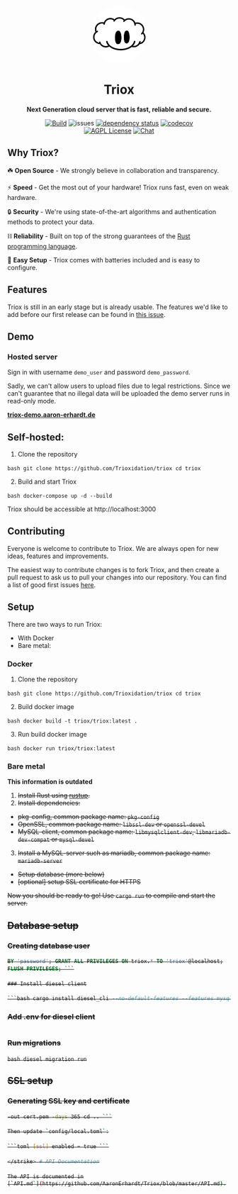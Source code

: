 <div align="center">
<img width="130px" style="border-radius: 100px" alt="Triox logo" src="./docs/assets/logo.svg" />
  <h1>Triox</h1>
  <p>
    <strong>
		Next Generation cloud server that is fast, reliable and secure.
	</strong>
  </p>

[![Build](https://github.com/Trioxidation/Triox/actions/workflows/rust.yml/badge.svg)](https://github.com/Trioxidation/Triox/actions/workflows/rust.yml)
![issues](https://img.shields.io/github/issues/Trioxidation/Triox?style=flat-square)
[![dependency status](https://deps.rs/repo/github/Trioxidation/Triox/status.svg)](https://deps.rs/repo/github/Trioxidation/Triox)
[![codecov](https://codecov.io/gh/Trioxidation/Triox/branch/master/graph/badge.svg?style=flat-square)](https://codecov.io/gh/Trioxidation/Triox)
<br />
[![AGPL License](https://img.shields.io/badge/license-AGPL-blue.svg?style=flat-square)](http://www.gnu.org/licenses/agpl-3.0)
[![Chat](https://img.shields.io/badge/matrix-+triox:matrix.org-purple?style=flat-square)](https://matrix.to/#/+triox:matrix.org)

</div>

## Why Triox?

☘️ **Open Source** - We strongly believe in collaboration and
transparency.

⚡ **Speed** - Get the most out of your hardware! Triox runs fast, even
on weak hardware.

🔒 **Security** - We're using state-of-the-art algorithms and
authentication methods to protect your data.

⛓️ **Reliability** - Built on top of the strong guarantees of the [Rust
programming language](https://rust-lang.org).

🛫 **Easy Setup** - Triox comes with batteries included and is easy to
configure.

## Features

Triox is still in an early stage but is already usable. The features
we'd like to add before our first release can be found in [this
issue](https://github.com/Trioxidation/Triox/issues/17).

## Demo

### Hosted server

Sign in with username `demo_user` and password `demo_password`.

Sadly, we can't allow users to upload files due to legal restrictions.
Since we can't guarantee that no illegal data will be uploaded the demo
server runs in read-only mode.

**[triox-demo.aaron-erhardt.de](https://triox-demo.aaron-erhardt.de)**

## Self-hosted:

1. Clone the repository

`bash git clone https://github.com/Trioxidation/triox cd triox`

2. Build and start Triox

`bash docker-compose up -d --build`

Triox should be accessible at http://localhost:3000

## Contributing

Everyone is welcome to contribute to Triox. We are always open for new
ideas, features and improvements.

The easiest way to contribute changes is to fork Triox, and then create
a pull request to ask us to pull your changes into our repository. You
can find a list of good first issues
[here](https://github.com/Trioxidation/Triox/labels/good%20first%20issue).

## Setup

There are two ways to run Triox:

- With Docker
- Bare metal:

### Docker

1. Clone the repository

`bash git clone https://github.com/Trioxidation/triox cd triox`

2. Build docker image

`bash docker build -t triox/triox:latest .`

3. Run build docker image

`bash docker run triox/triox:latest`

### Bare metal

**This information is outdated** <strike>

1. Install Rust using [rustup](https://rustup.rs).
2. Install dependencies:

- pkg-config, common package name: `pkg-config`
- OpenSSL, common package name: `libssl-dev` or `openssl-devel`
- MySQL-client, common package name: `libmysqlclient-dev`,
  `libmariadb-dev-compat` or `mysql-devel`

3. Install a MySQL-server such as mariadb, common package name:
   `mariadb-server`

- Setup database (more below)
- [optional] setup SSL certificate for HTTPS

Now you should be ready to go! Use `cargo run` to compile and start the
server.

## Database setup

### Creating database user

````sql CREATE DATABASE triox; CREATE USER 'triox'@localhost IDENTIFIED
BY 'password'; GRANT ALL PRIVILEGES ON triox.* TO 'triox'@localhost;
FLUSH PRIVILEGES; ```

### Install diesel client

```bash cargo install diesel_cli --no-default-features --features mysql
````

### Add .env for diesel client

```bash echo DATABASE_URL=mysql://triox:password@localhost/triox > .env

```

### Run migrations

`bash diesel migration run`

## SSL setup

### Generating SSL key and certificate

````bash cd ssl openssl req -x509 -nodes -newkey rsa:4096 -keyout key.pem
-out cert.pem -days 365 cd .. ```

Then update `config/local.toml`:

```toml [ssl] enabled = true ```

</strike> # API Documentation

The API is documented in
[`API.md`](https://github.com/AaronErhardt/Triox/blob/master/API.md).
````

